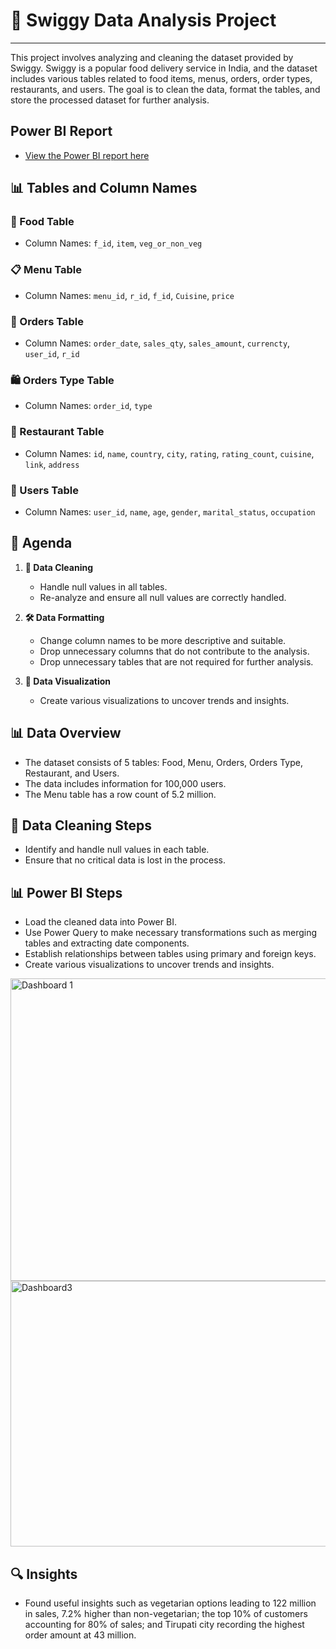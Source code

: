 # 🍔 Swiggy Data Analysis Project
-------------------------------------------------------------
This project involves analyzing and cleaning the dataset provided by Swiggy. Swiggy is a popular food delivery service in India, and the dataset includes various tables related to food items, menus, orders, order types, restaurants, and users. The goal is to clean the data, format the tables, and store the processed dataset for further analysis.
## Power BI Report
- [View the Power BI report here](https://app.powerbi.com/view?r=eyJrIjoiMzZiNzhkODUtNWZjZi00N2NjLWIwYjEtOWI4Yzk5NzlhYjVlIiwidCI6ImZmYzMxNjU1LTI0NTMtNGMzNy1iNmM3LWI4MzQ2ODM4MTc3NiJ9)
  
## 📊 Tables and Column Names

### 🍲 Food Table
- Column Names: `f_id`, `item`, `veg_or_non_veg`

### 📋 Menu Table
- Column Names: `menu_id`, `r_id`, `f_id`, `Cuisine`, `price`

### 📝 Orders Table
- Column Names: `order_date`, `sales_qty`, `sales_amount`, `currencty`, `user_id`, `r_id`

### 🛍️ Orders Type Table
- Column Names: `order_id`, `type`

### 🍴 Restaurant Table
- Column Names: `id`, `name`, `country`, `city`, `rating`, `rating_count`, `cuisine`, `link`, `address`

### 👥 Users Table
- Column Names: `user_id`, `name`, `age`, `gender`, `marital_status`, `occupation`

## 📝 Agenda
1. **🧹 Data Cleaning**
   - Handle null values in all tables.
   - Re-analyze and ensure all null values are correctly handled.

2. **🛠️ Data Formatting**
   - Change column names to be more descriptive and suitable.
   - Drop unnecessary columns that do not contribute to the analysis.
   - Drop unnecessary tables that are not required for further analysis.

3. **💾 Data Visualization**
   - Create various visualizations to uncover trends and insights.

## 📊 Data Overview
- The dataset consists of 5 tables: Food, Menu, Orders, Orders Type, Restaurant, and Users.
- The data includes information for 100,000 users.
- The Menu table has a row count of 5.2 million.

## 🧼 Data Cleaning Steps
- Identify and handle null values in each table.
- Ensure that no critical data is lost in the process.

## 📊 Power BI Steps
- Load the cleaned data into Power BI.
- Use Power Query to make necessary transformations such as merging tables and extracting date components.
- Establish relationships between tables using primary and foreign keys.
- Create various visualizations to uncover trends and insights.
  
 <img width="866" height="484" alt="Dashboard 1" src="https://github.com/user-attachments/assets/bc306d23-e331-4357-a2b7-8b2644bc2b2e" />
<img width="759" height="425" alt="Dashboard3" src="https://github.com/user-attachments/assets/05154929-a943-4333-98d6-62e7a5cb23cb" />



## 🔍 Insights
- Found useful insights such as vegetarian options leading to 122 million in sales, 7.2% higher than non-vegetarian; the top 10% of customers accounting for 80% of sales; and Tirupati city recording the highest order amount at 43 million.
